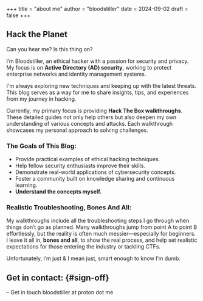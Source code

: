 +++
title = "about me"
author = "bloodstiller"
date = 2024-09-02
draft = false
+++

## Hack the Planet


Can you hear me? Is this thing on?

I’m Bloodstiller, an ethical hacker with a passion for security and privacy. My focus is on **Active Directory (AD) security**, working to protect enterprise networks and identity management systems.

I'm always exploring new techniques and keeping up with the latest threats. This blog serves as a way for me to share insights, tips, and experiences from my journey in hacking.

Currently, my primary focus is providing **Hack The Box walkthroughs**. These detailed guides not only help others but also deepen my own understanding of various concepts and attacks. Each walkthrough showcases my personal approach to solving challenges.

### The Goals of This Blog:
- Provide practical examples of ethical hacking techniques.
- Help fellow security enthusiasts improve their skills.
- Demonstrate real-world applications of cybersecurity concepts.
- Foster a community built on knowledge sharing and continuous learning.
- **Understand the concepts myself.**

### Realistic Troubleshooting, Bones And All:
My walkthroughs include all the troubleshooting steps I go through when things don’t go as planned. Many walkthroughs jump from point A to point B effortlessly, but the reality is often much messier—especially for beginners. I leave it all in, **bones and all**, to show the real process, and help set realistic expectations for those entering the industry or tackling CTFs.

Unfortunately, I’m just & I mean just, smart enough to know I’m dumb.

## Get in contact: {#sign-off}

&#x2013; Get in touch bloodstiller at proton dot me
